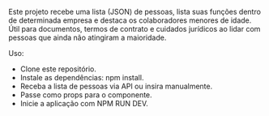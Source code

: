Este projeto recebe uma lista (JSON) de pessoas, lista suas funções dentro de determinada empresa e destaca os colaboradores menores de idade. Útil para documentos, termos de contrato e cuidados jurídicos ao lidar com pessoas que ainda não atingiram a maioridade.

Uso:
- Clone este repositório.
- Instale as dependências: npm install.
- Receba a lista de pessoas via API ou insira manualmente.
- Passe como props para o componente.
- Inicie a aplicação com NPM RUN DEV.
